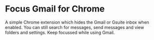 # Focus Gmail for Chrome

A simple Chrome extension which hides the Gmail or Gsuite inbox when enabled. You can still search for messages, send messages and view folders and settings. Keep focussed while using Gmail.
